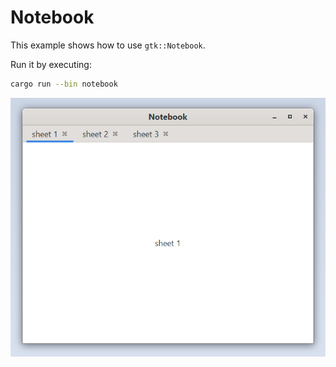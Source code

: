 # Notebook

This example shows how to use `gtk::Notebook`.

Run it by executing:

```bash
cargo run --bin notebook
```

![screenshot](screenshot.png)